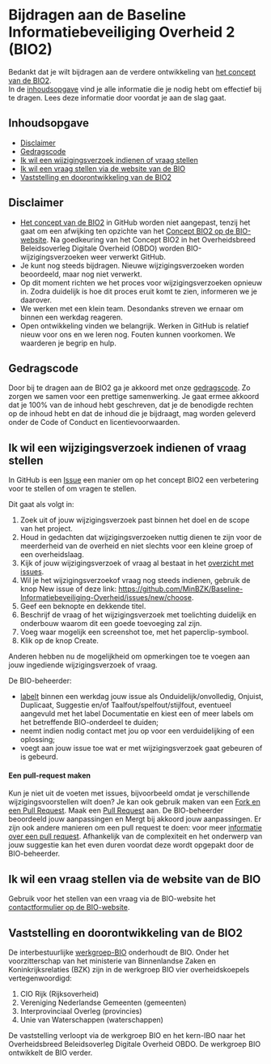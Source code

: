 # Bijdragen aan de Baseline Informatiebeveiliging Overheid 2 (BIO2)
Bedankt dat je wilt bijdragen aan de verdere ontwikkeling van [het concept van de BIO2](https://minbzk.github.io/Baseline-Informatiebeveiliging-Overheid/).<br>
In de [inhoudsopgave](#inhoudsopgave) vind je alle informatie die je nodig hebt om effectief bij te dragen.
Lees deze informatie door voordat je aan de slag gaat.

## Inhoudsopgave
- [Disclaimer](#disclaimer)
- [Gedragscode](#gedragscode)
- [Ik wil een wijzigingsverzoek indienen of vraag stellen](#ik-wil-een-wijzigingsverzoek-indienen-of-vraag-stellen)
- [Ik wil een vraag stellen via de website van de BIO](#ik-wil-een-vraag-stellen-via-de-website-van-de-BIO)
- [Vaststelling en doorontwikkeling van de BIO2](#vaststelling-en-doorontwikkeling-van-de-bio2)

## Disclaimer
- [Het concept van de BIO2](https://minbzk.github.io/Baseline-Informatiebeveiliging-Overheid/) in GitHub worden niet aangepast, tenzij het gaat om een afwijking ten opzichte van het [Concept BIO2 op de BIO-website](https://www.bio-overheid.nl/category/producten/bio). Na goedkeuring van het Concept BIO2 in het Overheidsbreed Beleidsoverleg Digitale Overheid (OBDO) worden BIO-wijzigingsverzoeken weer verwerkt GitHub. 
- Je kunt nog steeds bijdragen.
Nieuwe wijzigingsverzoeken worden beoordeeld, maar nog niet verwerkt.
- Op dit moment richten we het proces voor wijzigingsverzoeken opnieuw in.
Zodra duidelijk is hoe dit proces eruit komt te zien, informeren we je daarover.
- We werken met een klein team.
Desondanks streven we ernaar om binnen een werkdag reageren.
- Open ontwikkeling vinden we belangrijk.
Werken in GitHub is relatief nieuw voor ons en we leren nog.
Fouten kunnen voorkomen.
We waarderen je begrip en hulp.

## Gedragscode
Door bij te dragen aan de BIO2 ga je akkoord met onze [gedragscode](https://github.com/MinBZK/Baseline-Informatiebeveiliging-Overheid?tab=coc-ov-file). 
Zo zorgen we samen voor een prettige samenwerking. 
Je gaat ermee akkoord dat je 100% van de inhoud hebt geschreven, dat je de benodigde rechten op de inhoud hebt en dat de inhoud die je bijdraagt, mag worden geleverd onder de Code of Conduct en licentievoorwaarden.<br>

## Ik wil een wijzigingsverzoek indienen of vraag stellen
In GitHub is een [Issue](https://github.com/MinBZK/Baseline-Informatiebeveiliging-Overheid/issues) een manier om op het concept BIO2 een verbetering voor te stellen of om vragen te stellen.<br>

Dit gaat als volgt in:
1. Zoek uit of jouw wijzigingsverzoek past binnen het doel en de scope van het project.
2. Houd in gedachten dat wijzigingsverzoeken nuttig dienen te zijn voor de meerderheid van de overheid en niet slechts voor een kleine groep of een overheidslaag.
3. Kijk of jouw wijzigingsverzoek of vraag al bestaat in het [overzicht met issues](https://github.com/MinBZK/Baseline-Informatiebeveiliging-Overheid/issues).
4. Wil je het wijzigingsverzoekof vraag  nog steeds indienen, gebruik de knop New issue of deze link: https://github.com/MinBZK/Baseline-Informatiebeveiliging-Overheid/issues/new/choose.
5. Geef een beknopte en dekkende titel.
6. Beschrijf de vraag of het wijzigingsverzoek met toelichting duidelijk en onderbouw waarom dit een goede toevoeging zal zijn.
7. Voeg waar mogelijk een screenshot toe, met het paperclip-symbool.
8. Klik op de knop Create.

Anderen hebben nu de mogelijkheid om opmerkingen toe te voegen aan jouw ingediende wijzigingsverzoek of vraag.<br>

De BIO-beheerder:
- [labelt](https://github.com/MinBZK/Baseline-Informatiebeveiliging-Overheid/labels) binnen een werkdag jouw issue als Onduidelijk/onvolledig, Onjuist, Duplicaat, Suggestie en/of Taalfout/spelfout/stijlfout, eventueel aangevuld met het label Documentatie en kiest een of meer labels om het betreffende BIO-onderdeel te duiden;
- neemt indien nodig contact met jou op voor een verduidelijking of een oplossing;
- voegt aan jouw issue toe wat er met wijzigingsverzoek gaat gebeuren of is gebeurd.

#### Een pull-request maken
Kun je niet uit de voeten met issues, bijvoorbeeld omdat je verschillende wijzigingsvoorstellen wilt doen? 
Je kan ook gebruik maken van een [Fork en een Pull Request](https://docs.github.com/en/pull-requests/collaborating-with-pull-requests/working-with-forks).
Maak een [Pull Request](https://github.com/MinBZK/Baseline-Informatiebeveiliging-Overheid/pull-request) aan.
De BIO-beheerder beoordeeld jouw aanpassingen en Mergt bij akkoord jouw aanpassingen.
Er zijn ook andere manieren om een pull request te doen: voor meer [informatie over een pull request](https://docs.github.com/en/pull-requests/collaborating-with-pull-requests/proposing-changes-to-your-work-with-pull-requests/creating-a-pull-request).
Afhankelijk van de complexiteit en het onderwerp van jouw suggestie kan het even duren voordat deze wordt opgepakt door de BIO-beheerder.

## Ik wil een vraag stellen via de website van de BIO
Gebruik voor het stellen van een vraag via de BIO-website het [contactformulier op de BIO-website](https://www.bio-overheid.nl/contact/).<br>

## Vaststelling en doorontwikkeling van de BIO2 
De interbestuurlijke [werkgroep-BIO](https://www.digitaleoverheid.nl/overzicht-van-alle-onderwerpen/cybersecurity/bio-en-ensia/baseline-informatiebeveiliging-overheid/#:~:text=De%20interbestuurlijke%20werkgroep%2DBIO%20draagt,Overleg%20en%20Unie%20van%20Waterschappen.) onderhoudt de BIO.
Onder het voorzitterschap van het ministerie van Binnenlandse Zaken en Koninkrijksrelaties (BZK) zijn in de werkgroep BIO vier overheidskoepels vertegenwoordigd: 
1.  CIO Rijk (Rijksoverheid)
2.  Vereniging Nederlandse Gemeenten (gemeenten)
3.  Interprovinciaal Overleg (provincies)
4.  Unie van Waterschappen (waterschappen)

De vaststelling verloopt via de werkgroep BIO en het kern-IBO naar het Overheidsbreed Beleidsoverleg Digitale Overheid OBDO.
De werkgroep BIO ontwikkelt de BIO verder.
